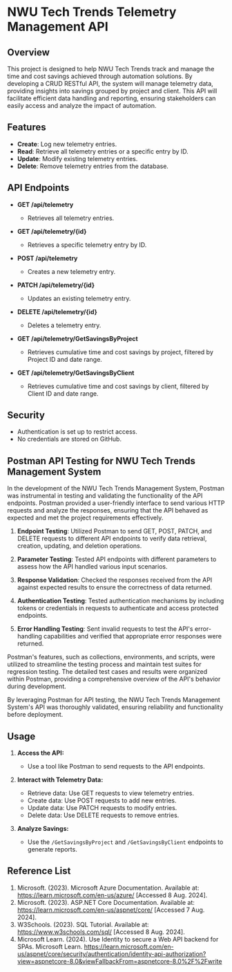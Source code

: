 
# NWU Tech Trends Telemetry Management API

## Overview

This project is designed to help NWU Tech Trends track and manage the time and cost savings achieved through automation solutions. By developing a CRUD RESTful API, the system will manage telemetry data, providing insights into savings grouped by project and client. This API will facilitate efficient data handling and reporting, ensuring stakeholders can easily access and analyze the impact of automation.


## Features

- **Create**: Log new telemetry entries.
- **Read**: Retrieve all telemetry entries or a specific entry by ID.
- **Update**: Modify existing telemetry entries.
- **Delete**: Remove telemetry entries from the database.


## API Endpoints

- **GET /api/telemetry**
  - Retrieves all telemetry entries.

- **GET /api/telemetry/{id}**
  - Retrieves a specific telemetry entry by ID.

- **POST /api/telemetry**
  - Creates a new telemetry entry.

- **PATCH /api/telemetry/{id}**
  - Updates an existing telemetry entry.

- **DELETE /api/telemetry/{id}**
  - Deletes a telemetry entry.

- **GET /api/telemetry/GetSavingsByProject**
  - Retrieves cumulative time and cost savings by project, filtered by Project ID and date range.

- **GET /api/telemetry/GetSavingsByClient**
  - Retrieves cumulative time and cost savings by client, filtered by Client ID and date range.
    

## Security

- Authentication is set up to restrict access.
- No credentials are stored on GitHub.
  


## Postman API Testing for NWU Tech Trends Management System

In the development of the NWU Tech Trends Management System, Postman was instrumental in testing and validating the functionality of the API endpoints. Postman provided a user-friendly interface to send various HTTP requests and analyze the responses, ensuring that the API behaved as expected and met the project requirements effectively.

1. **Endpoint Testing**: Utilized Postman to send GET, POST, PATCH, and DELETE requests to different API endpoints to verify data retrieval, creation, updating, and deletion operations.

2. **Parameter Testing**: Tested API endpoints with different parameters to assess how the API handled various input scenarios.

3. **Response Validation**: Checked the responses received from the API against expected results to ensure the correctness of data returned.

4. **Authentication Testing**: Tested authentication mechanisms by including tokens or credentials in requests to authenticate and access protected endpoints.

5. **Error Handling Testing**: Sent invalid requests to test the API's error-handling capabilities and verified that appropriate error responses were returned.

Postman's features, such as collections, environments, and scripts, were utilized to streamline the testing process and maintain test suites for regression testing. The detailed test cases and results were organized within Postman, providing a comprehensive overview of the API's behavior during development.

By leveraging Postman for API testing, the NWU Tech Trends Management System's API was thoroughly validated, ensuring reliability and functionality before deployment.



## Usage

1. **Access the API:**
   - Use a tool like Postman to send requests to the API endpoints.

2. **Interact with Telemetry Data:**
   - Retrieve data: Use GET requests to view telemetry entries.
   - Create data: Use POST requests to add new entries.
   - Update data: Use PATCH requests to modify entries.
   - Delete data: Use DELETE requests to remove entries.

3. **Analyze Savings:**
   - Use the `/GetSavingsByProject` and `/GetSavingsByClient` endpoints to generate reports.
     

## Reference List

1. Microsoft. (2023). Microsoft Azure Documentation. Available at: https://learn.microsoft.com/en-us/azure/ [Accessed 8 Aug. 2024].
2. Microsoft. (2023). ASP.NET Core Documentation. Available at: https://learn.microsoft.com/en-us/aspnet/core/ [Accessed 7 Aug. 2024].
3. W3Schools. (2023). SQL Tutorial. Available at: https://www.w3schools.com/sql/ [Accessed 8 Aug. 2024].
4. Microsoft Learn. (2024). Use Identity to secure a Web API backend for SPAs. Microsoft Learn. https://learn.microsoft.com/en-us/aspnet/core/security/authentication/identity-api-authorization?view=aspnetcore-8.0&viewFallbackFrom=aspnetcore-8.0%2F%2Fwrite
